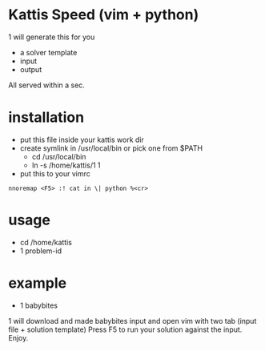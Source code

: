 # Kattis Speed (vim + python)

1 will generate this for you
* a solver template
* input
* output

All served within a sec.

# installation
 - put this file inside your kattis work dir
 - create symlink in /usr/local/bin or pick one from $PATH
   * cd /usr/local/bin
   * ln -s /home/kattis/1 1
 - put this to your vimrc
 ```
nnoremap <F5> :! cat in \| python %<cr>
 ```
# usage
 - cd /home/kattis
 - 1 problem-id

# example
 - 1 babybites

1 will download and made babybites input and open vim with two tab (input file + solution template)
Press F5 to run your solution against the input.
Enjoy.
